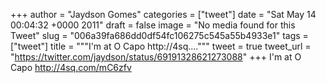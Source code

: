 
+++
author = "Jaydson Gomes"
categories = ["tweet"]
date = "Sat May 14 00:04:32 +0000 2011"
draft = false
image = "No media found for this Tweet"
slug = "006a39fa686dd0df54fc106275c545a55b4933e1"
tags = ["tweet"]
title = """I'm at O Capo http://4sq...."""
tweet = true
tweet_url = "https://twitter.com/jaydson/status/69191328621273088"
+++
I'm at O Capo http://4sq.com/mC6zfv

